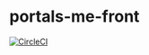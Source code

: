 # portals-me-front

[![CircleCI](https://circleci.com/gh/portals-me/front.svg?style=svg)](https://circleci.com/gh/portals-me/front)
